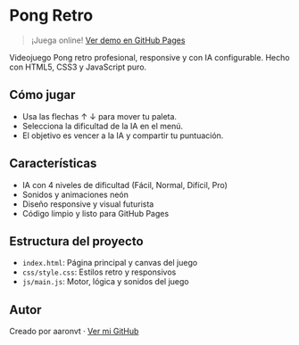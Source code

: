 
# Pong Retro

> ¡Juega online! [Ver demo en GitHub Pages](https://aaronvt-dw.github.io/pong-retro/)

Videojuego Pong retro profesional, responsive y con IA configurable. Hecho con HTML5, CSS3 y JavaScript puro.

## Cómo jugar
- Usa las flechas ↑ ↓ para mover tu paleta.
- Selecciona la dificultad de la IA en el menú.
- El objetivo es vencer a la IA y compartir tu puntuación.

## Características
- IA con 4 niveles de dificultad (Fácil, Normal, Difícil, Pro)
- Sonidos y animaciones neón
- Diseño responsive y visual futurista
- Código limpio y listo para GitHub Pages

## Estructura del proyecto
- `index.html`: Página principal y canvas del juego
- `css/style.css`: Estilos retro y responsivos
- `js/main.js`: Motor, lógica y sonidos del juego

## Autor
Creado por aaronvt · [Ver mi GitHub](https://github.com/aaronvt-dw)
